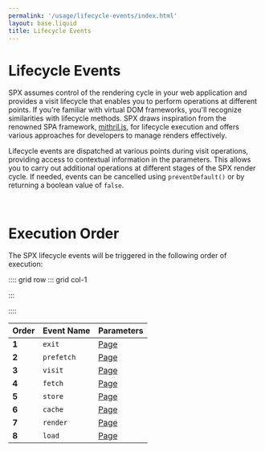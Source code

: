 ```yaml
---
permalink: '/usage/lifecycle-events/index.html'
layout: base.liquid
title: Lifecycle Events
---
```


# Lifecycle Events

SPX assumes control of the rendering cycle in your web application and provides a visit lifecycle that enables you to perform operations at different points. If you're familiar with virtual DOM frameworks, you'll recognize similarities with lifecycle methods. SPX draws inspiration from the renowned SPA framework, [mithril.js](https://mithril.js.org), for lifecycle execution and offers various approaches for developers to manage renders effectively.

Lifecycle events are dispatched at various points during visit operations, providing access to contextual information in the parameters. This allows you to carry out additional operations at different stages of the SPX render cycle. If needed, events can be cancelled using `preventDefault()` or by returning a boolean value of `false`.

<br>

# Execution Order

The SPX lifecycle events will be triggered in the following order of execution:

:::: grid row
::: grid col-1

:::

::::

| Order | Event Name | Parameters |
| ----- | ---------- | ---------- |
| **1** | `exit`     | [Page](#)  |
| **2** | `prefetch` | [Page](#)  |
| **3** | `visit`    | [Page](#)  |
| **4** | `fetch`    | [Page](#)  |
| **5** | `store`    | [Page](#)  |
| **6** | `cache`    | [Page](#)  |
| **7** | `render`   | [Page](#)  |
| **8** | `load`     | [Page](#)  |
